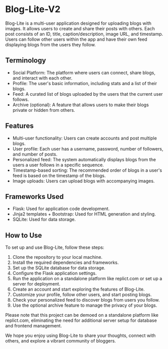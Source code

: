 # Blog-Lite-V2

Blog-Lite is a multi-user application designed for uploading blogs with images. It allows users to create and share their posts with others. Each post consists of an ID, title, caption/description, image URL, and timestamp. Users can follow other users within the app and have their own feed displaying blogs from the users they follow.

## Terminology

- Social Platform: The platform where users can connect, share blogs, and interact with each other.
- Profile: The user's basic information, including stats and a list of their blogs.
- Feed: A curated list of blogs uploaded by the users that the current user follows.
- Archive (optional): A feature that allows users to make their blogs private or hidden from others.

## Features

- Multi-user functionality: Users can create accounts and post multiple blogs.
- User profile: Each user has a username, password, number of followers, and number of posts.
- Personalized feed: The system automatically displays blogs from the users a user follows in a specific sequence.
- Timestamp-based sorting: The recommended order of blogs in a user's feed is based on the timestamp of the blogs.
- Image uploads: Users can upload blogs with accompanying images.

## Frameworks Used

- Flask: Used for application code development.
- Jinja2 templates + Bootstrap: Used for HTML generation and styling.
- SQLite: Used for data storage.

## How to Use

To set up and use Blog-Lite, follow these steps:

1. Clone the repository to your local machine.
2. Install the required dependencies and frameworks.
3. Set up the SQLite database for data storage.
4. Configure the Flask application settings.
5. Run the application on a standalone platform like replict.com or set up a server for deployment.
6. Create an account and start exploring the features of Blog-Lite.
7. Customize your profile, follow other users, and start posting blogs.
8. Check your personalized feed to discover blogs from users you follow.
9. Use the optional archive feature to manage the privacy of your blogs.

Please note that this project can be demoed on a standalone platform like replict.com, eliminating the need for additional server setup for database and frontend management.

We hope you enjoy using Blog-Lite to share your thoughts, connect with others, and explore a vibrant community of bloggers.
